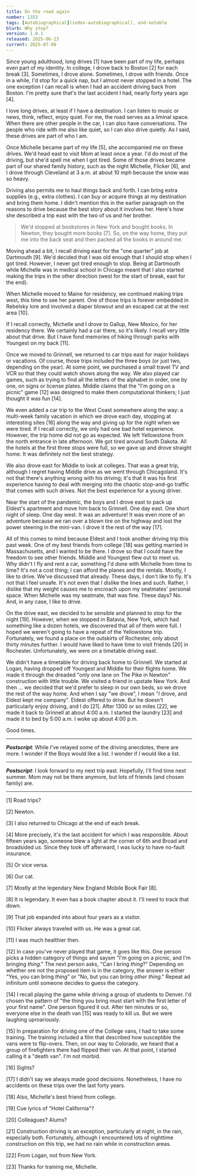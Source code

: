 ```yaml
---
title: On the road again
number: 1353
tags: [Autobiographical](index-autobiographical), end-notable
blurb: Why stop?
version: 1.0.1
released: 2025-06-23
current: 2025-07-08
---
```

Since young adulthood, long drives [1] have been part of my life, perhaps even part of my identity. In college, I drove back to Boston [2] for each break [3]. Sometimes, I drove alone. Sometimes, I drove with friends. Once in a while, I'd stop for a quick nap, but I almost never stopped in a hotel. The one exception I can recall is when I had an accident driving back from Boston. I'm pretty sure that's the last accident I had, nearly forty years ago [4].

I love long drives, at least if I have a destination. I can listen to music or news, think, reflect, enjoy quiet. For me, the road serves as a liminal space. When there are other people in the car, I can also have conversations. The people who ride with me also like quiet, so I can also drive quietly. As I said, these drives are part of who I am.

Once Michelle became part of my life [5], she accompanied me on these drives. We'd head east to visit Mom at least once a year. I'd do most of the driving, but she'd spell me when I got tired. Some of those drives became part of our shared family history, such as the night Michelle, Flicker [6], and I drove through Cleveland at 3 a.m. at about 10 mph because the snow was so heavy.

Driving also permits me to haul things back and forth. I can bring extra supplies (e.g., extra clothes). I can buy or acquire things at my destination and bring them home. I didn't mention this in the earlier paragraph on the reasons to drive because the best story about it involves her. Here's how she described a trip east with the two of us and her brother.

> We'd stopped at bookstores in New York and bought books. In Newton, they bought more books [7]. So, on the way home, they put me into the back seat and then packed all the books in around me.

Moving ahead a bit, I recall driving east for the "one quarter" job at Dartmouth [9]. We'd decided that I was old enough that I should stop when I got tired. However, I never got tired enough to stop. Being at Dartmouth while Michelle was in medical school in Chicago meant that I also started making the trips in the other direction (west for the start of break, east for the end).

When Michelle moved to Maine for residency, we continued making trips west, this time to see her parent. One of those trips is forever embedded in Rebelsky lore and involved a diaper blowout and an escaped cat at the rest area [10].

If I recall correctly, Michelle and I drove to Gallup, New Mexico, for her residency there. We certainly had a car there, so it's likely. I recall very little about that drive. But I have fond memories of hiking through parks with Youngest on my back [11].

Once we moved to Grinnell, we returned to car trips east for major holidays or vacations. Of course, those trips included the three boys (or just two, depending on the year). At some point, we purchased a small travel TV and VCR so that they could watch shows along the way. We also played car games, such as trying to find all the letters of the alphabet in order, one by one, on signs or license plates. Middle claims that the "I'm going on a picnic" game [12] was designed to make them computational thinkers; I just thought it was fun [14].

We even added a car trip to the West Coast somewhere along the way: a multi-week family vacation in which we drove each day, stopping at interesting sites [16] along the way and giving up for the night when we were tired. If I recall correctly, we only had one bad hotel experience. However, the trip home did not go as expected. We left Yellowstone from the north entrance in late afternoon. We got tired around South Dakota. All the hotels at the first three stops were full, so we gave up and drove straight home. It was definitely not the best strategy.

We also drove east for Middle to look at colleges. That was a great trip, although I regret having Middle drive as we went through Chicagoland. It's not that there's anything wrong with his driving; it's that it was his first experience having to deal with merging into the chaotic stop-and-go traffic that comes with such drives. Not the best experience for a young driver.

Near the start of the pandemic, the boys and I drove east to pack up Eldest's apartment and move him back to Grinnell. One day east. One short night of sleep. One day west. It was an adventure! It was even more of an adventure because we ran over a blown tire on the highway and lost the power steering in the mini-van. I drove it the rest of the way [17].

All of this comes to mind because Eldest and I took another driving trip this past week. One of my best friends from college [18] was getting married in Massachusetts, and I wanted to be there. I drove so that I could have the freedom to see other friends. Middle and Youngest flew out to meet us. Why didn't I fly and rent a car, something I'd done with Michelle from time to time? It's not a cost thing; I can afford the planes and the rentals. Mostly, I like to drive. We've discussed that already. These days, I don't like to fly. It's not that I feel unsafe. It's not even that I dislike the lines and such. Rather, I dislike that my weight causes me to encroach upon my seatmates' personal space. When Michelle was my seatmate, that was fine. These days? No. And, in any case, I like to drive.

On the drive east, we decided to be sensible and planned to stop for the night [19]. However, when we stopped in Batavia, New York, which had something like a dozen hotels, we discovered that all of them were full. I hoped we weren't going to have a repeat of the Yellowstone trip. Fortunately, we found a place on the outskirts of Rochester, only about thirty minutes further. I would have liked to have time to visit friends [20] in Rochester. Unfortunately, we were on a timetable driving east.

We didn't have a timetable for driving back home to Grinnell. We started at Logan, having dropped off Youngest and Middle for their flights home. We made it through the dreaded "only one lane on The Pike in Newton" construction with little trouble. We visited a friend in upstate New York. And then ... we decided that we'd prefer to sleep in our own beds, so we drove the rest of the way home. And when I say "we drove", I mean "_I_ drove, and Eldest kept me company". Eldest offered to drive. But he doesn't particularly enjoy driving, and I do [21]. After 1300 or so miles [22], we made it back to Grinnell at about 4:00 a.m. I started the laundry [23] and made it to bed by 5:00 a.m. I woke up about 4:00 p.m. 

Good times.

---

**_Postscript_**: While I've relayed some of the driving anecdotes, there are more. I wonder if the Boys would like a list. I wonder if _I_ would like a list.

---

**_Postscript_**: I look forward to my next trip east. Hopefully, I'll find time next summer. Mom may not be there anymore, but lots of friends (and chosen family) are.

---

[1] Road trips?

[2] Newton.

[3] I also returned to Chicago at the end of each break.

[4] More precisely, it's the last accident for which I was responsible. About fifteen years ago, someone blew a light at the corner of 6th and Broad and broadsided us. Since they took off afterward, I was lucky to have no-fault insurance.

[5] Or vice versa.

[6] Our cat.

[7] Mostly at the legendary New England Mobile Book Fair [8].

[8] It is legendary. It even has a book chapter about it. I'll need to track that down.

[9] That job expanded into about four years as a visitor.

[10] Flicker always traveled with us. He was a great cat.

[11] I was much healthier then.

[12] In case you've never played that game, it goes like this. One person picks a hidden category of things and saysm "I'm going on a picnic, and I'm bringing _thing_." The next person asks, "Can I bring _thing_?" Depending on whether ore not the proposed item is in the category, the answer is either "Yes, you can bring _thing_" or "No, but you can bring _other thing_." Repeat ad infinitum until someone decides to guess the category.

[14] I recall playing the game while driving a group of students to Denver. I'd chosen the pattern of "the thing you bring must start with the first letter of your first name". One person figured it out. After ten minutes or so, everyone else in the death van [15] was ready to kill us. But we were laughing uproariously.

[15] In preparation for driving one of the College vans, I had to take some training. The training included a film that described how susceptible the vans were to flip-overs. Then, on our way to Colorado, we heard that a group of firefighters there had flipped their van. At that point, I started calling it a "death van". I'm not morbid.

[16] Sights?

[17] I didn't say we always made good decisions. Nonetheless, I have no accidents on these trips over the last forty years.

[18] Also, Michelle's best friend from college.

[19] Cue lyrics of "Hotel California"?

[20] Colleagues? Alums?

[21] Construction driving is an exception, particularly at night, in the rain, especially both. Fortunately, although I encountered lots of nighttime construction on this trip, we had no rain while in construction areas.

[22] From Logan, not from New York.

[23] Thanks for training me, Michelle.
